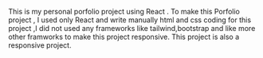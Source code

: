 This is my personal porfolio project using React .
To make this Porfolio project , I used only React and write manually html and css coding for this project ,I did not used any frameworks like tailwind,bootstrap and like more other framworks to make this project responsive.
This project is also a responsive project.
